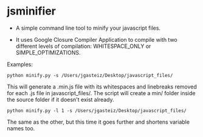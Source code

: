 # jsminifier

* A simple command line tool to minify your javascript files.

* It uses Google Closure Compiler Application to compile with two different levels of compilation: WHITESPACE_ONLY or SIMPLE_OPTIMIZATIONS.

Examples:

	python minify.py -s /Users/jgasteiz/Desktop/javascript_files/


This will generate a .min.js file with its whitespaces and linebreaks removed for each .js file in javascript_files/. The script will create a min/ folder inside the source folder if it doesn't exist already.


	python minify.py -l 1 -s /Users/jgasteiz/Desktop/javascript_files/


The same as the other, but this time it goes further and shortens variable names too.